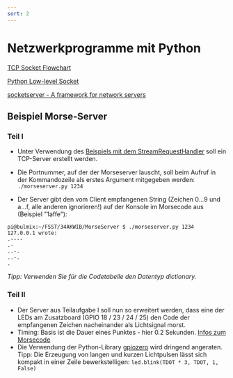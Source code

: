 ```yaml
---
sort: 2
---
```


# Netzwerkprogramme mit Python

[TCP Socket Flowchart](http://www.netzmafia.de/skripten/inetprog/serverclient.gif)

[Python Low-level Socket](https://docs.python.org/3/library/socket.html#module-socket)

[socketserver - A framework for network servers](https://docs.python.org/3/library/socketserver.html)

## Beispiel Morse-Server
### Teil I

- Unter Verwendung des [Beispiels mit dem StreamRequestHandler]( https://docs.python.org/3/library/socketserver.html#socketserver-tcpserver-example) soll ein TCP-Server erstellt werden.

- Die Portnummer, auf der der Morseserver lauscht, soll beim Aufruf in der Kommandozeile als erstes Argument mitgegeben werden: ```./morseserver.py 1234```

- Der Server gibt den vom Client empfangenen String (Zeichen 0...9 und a...f, alle anderen ignorieren!) auf der Konsole im Morsecode aus (Beispiel "1affe"):
```
pi@bulmix:~/FSST/34AKWIB/MorseServer $ ./morseserver.py 1234
127.0.0.1 wrote:
.----
.-
..-.
..-.
.
```
_Tipp: Verwenden Sie für die Codetabelle den Datentyp dictionary._

### Teil II

- Der Server aus Teilaufgabe I soll nun so erweitert werden, dass eine der LEDs am Zusatzboard (GPIO 18 / 23 / 24 / 25) den Code der empfangenen Zeichen nacheinander als Lichtsignal morst. 
- Timing: Basis ist die Dauer eines Punktes - hier 0.2 Sekunden. [Infos zum Morsecode](https://de.wikipedia.org/wiki/Morsecode#Zeitschema_und_Veranschaulichung)
- Die Verwendung der Python-Library [gpiozero](https://gpiozero.readthedocs.io/en/stable/) wird dringend angeraten. Tipp: Die Erzeugung von langen und kurzen Lichtpulsen lässt sich kompakt in einer Zeile bewerkstelligen: ```led.blink(TDOT * 3, TDOT, 1, False)``` 

